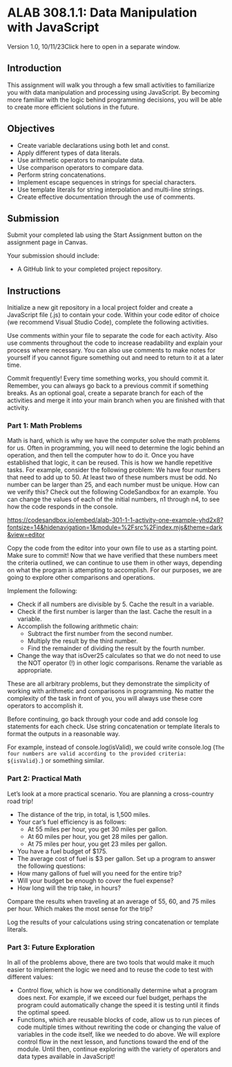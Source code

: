 # ALAB 308.1.1: Data Manipulation with JavaScript

Version 1.0, 10/11/23Click here to open in a separate window.

## Introduction

This assignment will walk you through a few small activities to familiarize you with data manipulation and processing using JavaScript. By becoming more familiar with the logic behind programming decisions, you will be able to create more efficient solutions in the future.

## Objectives

- Create variable declarations using both let and const.
- Apply different types of data literals.
- Use arithmetic operators to manipulate data.
- Use comparison operators to compare data.
- Perform string concatenations.
- Implement escape sequences in strings for special characters.
- Use template literals for string interpolation and multi-line strings.
- Create effective documentation through the use of comments.

## Submission

Submit your completed lab using the Start Assignment button on the assignment page in Canvas.

Your submission should include:

- A GitHub link to your completed project repository.

## Instructions

Initialize a new git repository in a local project folder and create a JavaScript file (.js) to contain your code. Within your code editor of choice (we recommend Visual Studio Code), complete the following activities.

Use comments within your file to separate the code for each activity. Also use comments throughout the code to increase readability and explain your process where necessary. You can also use comments to make notes for yourself if you cannot figure something out and need to return to it at a later time.

Commit frequently! Every time something works, you should commit it. Remember, you can always go back to a previous commit if something breaks. As an optional goal, create a separate branch for each of the activities and merge it into your main branch when you are finished with that activity.

### Part 1: Math Problems

Math is hard, which is why we have the computer solve the math problems for us. Often in programming, you will need to determine the logic behind an operation, and then tell the computer how to do it. Once you have established that logic, it can be reused. This is how we handle repetitive tasks.
For example, consider the following problem:
We have four numbers that need to add up to 50. At least two of these numbers must be odd. No number can be larger than 25, and each number must be unique.
How can we verify this? Check out the following CodeSandbox for an example. You can change the values of each of the initial numbers, n1 through n4, to see how the code responds in the console.

https://codesandbox.io/embed/alab-301-1-1-activity-one-example-yhd2x8?fontsize=14&hidenavigation=1&module=%2Fsrc%2Findex.mjs&theme=dark&view=editor

Copy the code from the editor into your own file to use as a starting point. Make sure to commit!
Now that we have verified that these numbers meet the criteria outlined, we can continue to use them in other ways, depending on what the program is attempting to accomplish. For our purposes, we are going to explore other comparisons and operations.

Implement the following:

- Check if all numbers are divisible by 5. Cache the result in a variable.
- Check if the first number is larger than the last. Cache the result in a variable.
- Accomplish the following arithmetic chain:
  - Subtract the first number from the second number.
  - Multiply the result by the third number.
  - Find the remainder of dividing the result by the fourth number.
- Change the way that isOver25 calculates so that we do not need to use the NOT operator (!) in other logic comparisons. Rename the variable as appropriate.

These are all arbitrary problems, but they demonstrate the simplicity of working with arithmetic and comparisons in programming. No matter the complexity of the task in front of you, you will always use these core operators to accomplish it.

Before continuing, go back through your code and add console log statements for each check. Use string concatenation or template literals to format the outputs in a reasonable way.

For example, instead of console.log(isValid), we could write console.log (`The four numbers are valid according to the provided criteria: ${isValid}.`) or something similar.

### Part 2: Practical Math

Let’s look at a more practical scenario.
You are planning a cross-country road trip!

- The distance of the trip, in total, is 1,500 miles.
- Your car’s fuel efficiency is as follows:
  - At 55 miles per hour, you get 30 miles per gallon.
  - At 60 miles per hour, you get 28 miles per gallon.
  - At 75 miles per hour, you get 23 miles per gallon.
- You have a fuel budget of $175.
- The average cost of fuel is $3 per gallon.
  Set up a program to answer the following questions:
- How many gallons of fuel will you need for the entire trip?
- Will your budget be enough to cover the fuel expense?
- How long will the trip take, in hours?

Compare the results when traveling at an average of 55, 60, and 75 miles per hour. Which makes the most sense for the trip?

Log the results of your calculations using string concatenation or template literals.

### Part 3: Future Exploration

In all of the problems above, there are two tools that would make it much easier to implement the logic we need and to reuse the code to test with different values:

- Control flow, which is how we conditionally determine what a program does next. For example, if we exceed our fuel budget, perhaps the program could automatically change the speed it is testing until it finds the optimal speed.
- Functions, which are reusable blocks of code, allow us to run pieces of code multiple times without rewriting the code or changing the value of variables in the code itself, like we needed to do above.
  We will explore control flow in the next lesson, and functions toward the end of the module. Until then, continue exploring with the variety of operators and data types available in JavaScript!
